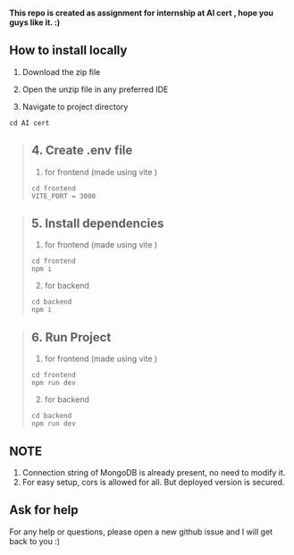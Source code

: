 **This repo is created as assignment for internship at AI cert , hope you guys like it. :)**

## How to install locally

1. Download the zip file

2. Open the unzip file in any preferred IDE

3. Navigate to project directory

```
cd AI cert
```

> ## 4. Create .env file
>
>   1. for frontend (made using vite )
>  ```
>  cd frontend
>  VITE_PORT = 3000
>  ```
  <!-- ii. for backend

   ```
   cd frontend
   VITE_PORT = 3000
   ``` -->


> ## 5. Install dependencies
>
>   1. for frontend (made using vite )
>
> ```
> cd frontend
> npm i
>```
>   2. for backend
> ```
> cd backend
> npm i
> ```


> ## 6. Run Project
>
> 1. for frontend (made using vite )
>  ```
>  cd frontend
>  npm run dev
>  ```
>
>
>
> 2. for backend
>  ```
>  cd backend
>  npm run dev
>  ```

## NOTE
1. Connection string of MongoDB is already  present, no need to modify it.
2. For easy setup, cors is allowed for all. But deployed version is secured.


## Ask for help

For any help or questions, please open a new github issue and I will get back to you :)
